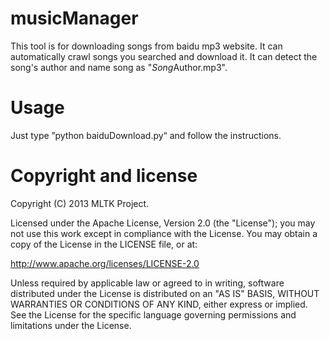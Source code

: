 musicManager
===========
This tool is for downloading songs from baidu mp3 website. It can automatically crawl songs you searched and download it.
It can detect the song's author and name song as "$Song$Author.mp3".

Usage
==========
Just type ”python baiduDownload.py“ and follow the instructions.

Copyright and license
==========
Copyright (C) 2013 MLTK Project.

Licensed under the Apache License, Version 2.0 (the "License");
you may not use this work except in compliance with the License.
You may obtain a copy of the License in the LICENSE file, or at:

http://www.apache.org/licenses/LICENSE-2.0

Unless required by applicable law or agreed to in writing, 
software distributed under the License is distributed on an "AS IS" BASIS, 
WITHOUT WARRANTIES OR CONDITIONS OF ANY KIND, either express or implied. 
See the License for the specific language governing permissions and limitations under the License.
